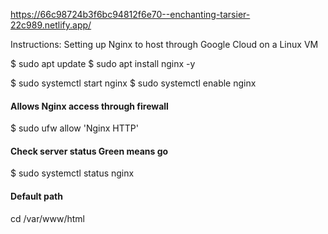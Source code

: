https://66c98724b3f6bc94812f6e70--enchanting-tarsier-22c989.netlify.app/

Instructions:
Setting up Nginx to host through Google Cloud on a Linux VM


$ sudo apt update
$ sudo apt install nginx -y

$ sudo systemctl start nginx
$ sudo systemctl enable nginx
#### Allows Nginx access through firewall
$ sudo ufw allow 'Nginx HTTP'
#### Check server status Green means go
$ sudo systemctl status nginx
#### Default path
cd /var/www/html
